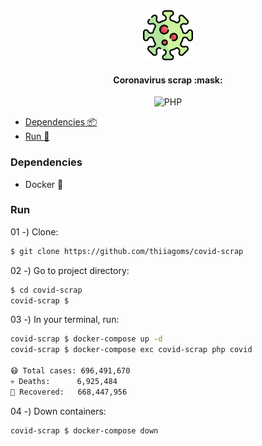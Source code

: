 <div align="center">
    <a href="https://github.com/thiiagoms/covid-scrap">
        <img src=".assets/virus.png" alt="Logo" width="80" height="80">
    </a>
    <h4 align="center">
      Coronavirus scrap :mask:
    </h4>
    <p float="left">
        <img
            src="https://img.shields.io/badge/PHP-777BB4?style=for-the-badge&logo=php&logoColor=white"
            alt="PHP"
        >
    </p>
</div>

- [Dependencies :package:](#dependencies)
- [Run :runner:](#run)

### Dependencies

- Docker :whale:

### Run

01 -) Clone:
```bash
$ git clone https://github.com/thiiagoms/covid-scrap
```

02 -) Go to project directory:
```bash
$ cd covid-scrap
covid-scrap $
```

03 -) In your terminal, run:

```bash
covid-scrap $ docker-compose up -d
covid-scrap $ docker-compose exc covid-scrap php covid

😷 Total cases: 696,491,670
💀 Deaths:      6,925,484
🙏 Recovered:   668,447,956
```

04 -) Down containers:
```bash
covid-scrap $ docker-compose down
```
